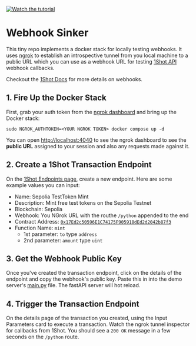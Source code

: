 
[![Watch the tutorial](https://img.youtube.com/vi/UYWcTV2FwVo/maxresdefault.jpg)](https://youtu.be/UYWcTV2FwVo)

# Webhook Sinker

This tiny repo implements a docker stack for locally testing webhooks. It uses [ngrok](https://ngrok.com) to establish an introspective
tunnel from you local machine to a public URL which you can use as a webhook URL for testing [1Shot API](https://1shotapi.com) webhook callbacks. 

Checkout the [1Shot Docs](https://docs.1shotapi.com/transactions.html#webhooks) for more details on webhooks.

## 1. Fire Up the Docker Stack

First, grab your auth token from the [ngrok dashboard](https://dashboard.ngrok.com/endpoints) and bring up the Docker stack:

```
sudo NGROK_AUTHTOKEN=<YOUR NGROK TOKEN> docker compose up -d
```

You can open [http://localhost:4040](http://localhost:4040) to see the ngrok dashboard to see the **public URL** assigned to your session and also
any requests made against it. 

## 2. Create a 1Shot Transaction Endpoint

On the [1Shot Endpoints page](https://app.1shotapi.com/endpoints), create a new endpoint. Here are some example values you can input:

- Name: Sepolia TestToken Mint
- Description: Mint free test tokens on the Sepolia Testnet
- Blockchain: Sepolia
- Webhook: You NGrok URL with the routhe `/python` appended to the end
- Contract Address: [`0x17Ed2c50596E1C74175F905918dEd2d2042b87f3`](https://sepolia.etherscan.io/address/0x17Ed2c50596E1C74175F905918dEd2d2042b87f3)
- Function Name: `mint`
    - 1st parameter: `to` type `address`
    - 2nd parameter: `amount` type `uint`

## 3. Get the Webhook Public Key

Once you've created the transaction endpoint, click on the details of the endpoint and copy the webhook's public key. Paste this in into the 
demo server's [main.py](./src/python/main.py#L38) file. The fastAPI server will hot reload. 

## 4. Trigger the Transaction Endpoint

On the details page of the transaction you created, using the Input Parameters card to execute a transaction. Watch the ngrok tunnel inspector 
for callbacks from 1Shot. You should see a `200 OK` message in a few seconds on the `/python` route. 